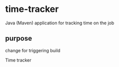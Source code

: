 # time-tracker
Java (Maven) application for tracking time on the job

##  purpose
change for triggering build

Time tracker
